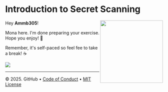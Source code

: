 # Introduction to Secret Scanning

<img src="https://octodex.github.com/images/Professortocat_v2.png" align="right" height="200px" />

Hey **Ammb305**!

Mona here. I'm done preparing your exercise. Hope you enjoy! 💚

Remember, it's self-paced so feel fee to take a break! ☕️

[![](https://img.shields.io/badge/Go%20to%20Exercise-%E2%86%92-1f883d?style=for-the-badge&logo=github&labelColor=197935)](https://github.com/Ammb305/skills-introduction-to-secret-scanning/issues/1)

---

&copy; 2025. GitHub &bull; [Code of Conduct](https://www.contributor-covenant.org/version/2/1/code_of_conduct/code_of_conduct.md) &bull; [MIT License](https://gh.io/mit)

